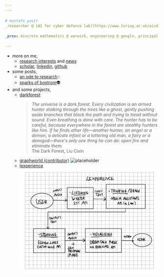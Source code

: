 ```yaml
---
---

# mustafa yasir
_researcher @ [AI for cyber defence lab](https://www.turing.ac.uk/aicd) @ [the alan turing institute](https://www.turing.ac.uk/)_

_prev: discrete mathematics @ warwick, engineering @ google, principal @ [warwicktech](https://warwicktech.substack.com/)_

---
```


- more on me,
    - [research interests](./research-interests) and [news](./news)
    - [scholar](https://scholar.google.com/citations?user=mObz9eIAAAAJ&hl=en), [linkedin](https://linkedin.com/in/mustafa-yasir/), [github](https://github.com/muzz-yasir)
- some posts,
    - [an ode to research](./an-ode-to-research)🎶
    - [sparks of bostrom](./sparks-of-bostrom)👽
- and some projects,
    - [darkforest](https://www.apartresearch.com/project/darkforest---defending-the-authentic-and-humane-web)
        > _The universe is a dark forest. Every civilization is an armed hunter stalking through the trees like a ghost, gently pushing aside branches that block the path and trying to tread without sound. Even breathing is done with care. The hunter has to be careful, because everywhere in the forest are stealthy hunters like him. If he finds other life—another hunter, an angel or a demon, a delicate infant or a tottering old man, a fairy or a demigod—there's only one thing he can do: open fire and eliminate them._   
        > The Dark Forest, Liu Cixin
    - [graphworld (contributor)](https://github.com/google-research/graphworld)
        ![placeholder](https://github.com/google-research/graphworld/blob/main/nc_results.gif?raw=true "graphworld gif")
    - [lexperience](https://github.com/muzz-yasir/Lexperience)
        ![placeholder](/images/lexperience.jpeg "Lexperience API design")   
<!-- - [What is this thing called Discrete Mathematics?](./post-example-with-hr) -->
